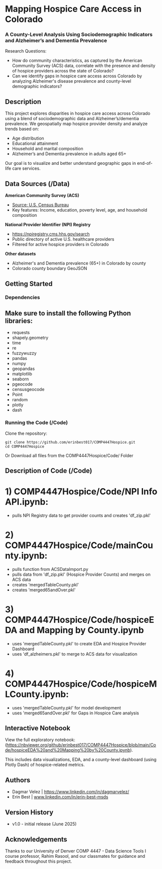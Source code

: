 # Mapping Hospice Care Access in Colorado
### A County-Level Analysis Using Sociodemographic Indicators and Alzheimer’s and Dementia Prevalence

Research Questions:
- How do community characteristics, as captured by the American Community Survey (ACS) data, correlate with the presence and density of hospice providers across the state of Colorado?
- Can we identify gaps in hospice care access across Colorado by analyzing Alzheimer's disease prevalence and county-level demographic indicators?

## Description

This project explores disparities in hospice care access across Colorado using a blend of sociodemographic data and Alzheimer’s/dementia prevalence. We geospatially map hospice provider density and analyze trends based on:
- Age distribution
- Educational attainment
- Household and marital composition
- Alzheimer’s and Dementia prevalence in adults aged 65+

Our goal is to visualize and better understand geographic gaps in end-of-life care services.

## Data Sources (/Data)
**American Community Survey (ACS)**
- [Source: U.S. Census Bureau  ](https://data.census.gov/)
- Key features: Income, education, poverty level, age, and household composition

**National Provider Identifier (NPI) Registry**
- https://npiregistry.cms.hhs.gov/search
- Public directory of active U.S. healthcare providers  
- Filtered for active hospice providers in Colorado

**Other datasets**
- Alzheimer's and Dementia prevalence (65+) in Colorado by county
- Colorado county boundary GeoJSON  

## Getting Started

### Dependencies

## Make sure to install the following Python libraries:
- requests
- shapely.geometry
- time
- re
- fuzzywuzzy
- pandas
- numpy
- geopandas
- matplotlib
- seaborn
- pgeocode
- censusgeocode
- Point
- random
- plotly
- dash

### Running the Code (/Code)
Clone the repository: 
```
git clone https://github.com/erinbest017/COMP4447Hospice.git
cd COMP4447Hospice
```
Or Download all files from the COMP4447Hospice/Code/ Folder

## Description of Code (/Code)
  
# 1) COMP4447Hospice/Code/NPI Info API.ipynb:
- pulls NPI Registry data to get provider counts and creates 'df_zip.pkl'
  
# 2) COMP4447Hospice/Code/mainCounty.ipynb:
- pulls function from ACSDataImport.py
- pulls data from 'df_zip.pkl' (Hospice Provider Counts) and merges on ACS data
- creates 'mergedTableCounty.pkl'
- creates 'merged65andOver.pkl'

# 3) COMP4447Hospice/Code/hospiceEDA and Mapping by County.ipynb
- uses 'mergedTableCounty.pkl' to create EDA and Hospice Provider Dashboard
- uses 'df_alzheimers.pkl' to merge to ACS data for visualization

# 4) COMP4447Hospice/Code/hospiceMLCounty.ipynb:
- uses 'mergedTableCounty.pkl' for model development
- uses 'merged65andOver.pkl' for Gaps in Hospice Care analysis

## Interactive Notebook

View the full exploratory notebook: (https://nbviewer.org/github/erinbest017/COMP4447Hospice/blob/main/Code/hospiceEDA%20and%20Mapping%20by%20County.ipynb).

This includes data visualizations, EDA, and a county-level dashboard (using Plotly Dash) of hospice-related metrics.

## Authors

- Dagmar Velez | https://www.linkedin.com/in/dagmarvelez/
- Erin Best    | www.linkedin.com/in/erin-best-msds

## Version History
- v1.0 - initial release (June 2025)

## Acknowledgements
Thanks to our University of Denver COMP 4447 - Data Science Tools I course professor, Rahim Rasool, and our classmates for guidance and feedback throughout this project.
